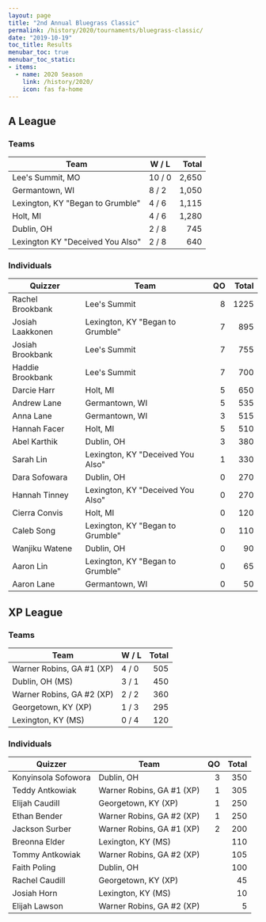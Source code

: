 ```yaml
---
layout: page
title: "2nd Annual Bluegrass Classic"
permalink: /history/2020/tournaments/bluegrass-classic/
date: "2019-10-19"
toc_title: Results
menubar_toc: true
menubar_toc_static:
- items:
  - name: 2020 Season
    link: /history/2020/
    icon: fas fa-home
---
```


## A League

### Teams

| Team                             | W / L  | Total |
| -------------------------------- | ------ | ----: |
| Lee's Summit, MO                 | 10 / 0 | 2,650 |
| Germantown, WI                   | 8 / 2  | 1,050 |
| Lexington, KY "Began to Grumble" | 4 / 6  | 1,115 |
| Holt, MI                         | 4 / 6  | 1,280 |
| Dublin, OH                       | 2 / 8  |   745 |
| Lexington KY "Deceived You Also" | 2 / 8  |   640 |

### Individuals

| Quizzer          | Team                              |   QO | Total |
| ---------------- | --------------------------------- | ---: | ----: |
| Rachel Brookbank | Lee's Summit                      |    8 |  1225 |
| Josiah Laakkonen | Lexington, KY "Began to Grumble"  |    7 |   895 |
| Josiah Brookbank | Lee's Summit                      |    7 |   755 |
| Haddie Brookbank | Lee's Summit                      |    7 |   700 |
| Darcie Harr      | Holt, MI                          |    5 |   650 |
| Andrew Lane      | Germantown, WI                    |    5 |   535 |
| Anna Lane        | Germantown, WI                    |    3 |   515 |
| Hannah Facer     | Holt, MI                          |    5 |   510 |
| Abel Karthik     | Dublin, OH                        |    3 |   380 |
| Sarah Lin        | Lexington, KY "Deceived You Also" |    1 |   330 |
| Dara Sofowara    | Dublin, OH                        |    0 |   270 |
| Hannah Tinney    | Lexington, KY "Deceived You Also" |    0 |   270 |
| Cierra Convis    | Holt, MI                          |    0 |   120 |
| Caleb Song       | Lexington, KY "Began to Grumble"  |    0 |   110 |
| Wanjiku Watene   | Dublin, OH                        |    0 |    90 |
| Aaron Lin        | Lexington, KY "Began to Grumble"  |    0 |    65 |
| Aaron Lane       | Germantown, WI                    |    0 |    50 |

## XP League

### Teams

| Team                      | W / L | Total |
| ------------------------- | ----- | ----: |
| Warner Robins, GA #1 (XP) | 4 / 0 |   505 |
| Dublin, OH (MS)           | 3 / 1 |   450 |
| Warner Robins, GA #2 (XP) | 2 / 2 |   360 |
| Georgetown, KY (XP)       | 1 / 3 |   295 |
| Lexington, KY (MS)        | 0 / 4 |   120 |

### Individuals

| Quizzer             | Team                      |   QO | Total |
| ------------------- | ------------------------- | ---: | ----: |
| Konyinsola Sofowora | Dublin, OH                |    3 |   350 |
| Teddy Antkowiak     | Warner Robins, GA #1 (XP) |    1 |   305 |
| Elijah Caudill      | Georgetown, KY (XP)       |    1 |   250 |
| Ethan Bender        | Warner Robins, GA #2 (XP) |    1 |   250 |
| Jackson Surber      | Warner Robins, GA #1 (XP) |    2 |   200 |
| Breonna Elder       | Lexington, KY (MS)        |      |   110 |
| Tommy Antkowiak     | Warner Robins, GA #2 (XP) |      |   105 |
| Faith Poling        | Dublin, OH                |      |   100 |
| Rachel Caudill      | Georgetown, KY (XP)       |      |    45 |
| Josiah Horn         | Lexington, KY (MS)        |      |    10 |
| Elijah Lawson       | Warner Robins, GA #2 (XP) |      |     5 |
